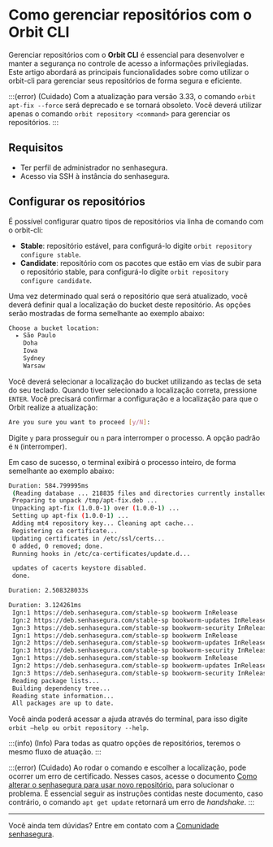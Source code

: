 # Como gerenciar repositórios com o Orbit CLI

Gerenciar repositórios com o **Orbit CLI** é essencial para desenvolver e manter a segurança no controle de acesso a informações privilegiadas. Este artigo abordará as principais funcionalidades sobre como utilizar o orbit-cli para gerenciar seus repositórios de forma segura e eficiente.

:::(error) (Cuidado)
Com a atualização para versão 3.33, o comando `orbit apt-fix --force` será deprecado e se tornará obsoleto. Você deverá utilizar apenas o comando `orbit repository <command>` para gerenciar os repositórios.
:::

## Requisitos
- Ter perfil de administrador no senhasegura.
- Acesso via SSH à instância do senhasegura.

## Configurar os repositórios
É possível configurar quatro tipos de repositórios via linha de comando com o orbit-cli:
- **Stable**: repositório estável, para configurá-lo digite `orbit repository configure stable`.
- **Candidate**: repositório com os pacotes que estão em vias de subir para o repositório stable, para configurá-lo digite `orbit repository configure candidate`.

Uma vez determinado qual será o repositório que será atualizado, você deverá definir qual a localização do bucket deste repositório. As opções serão mostradas de forma semelhante ao exemplo abaixo:
```bash
Choose a bucket location:
  ▸ São Paulo
    Doha
    Iowa
    Sydney
    Warsaw
```
Você deverá selecionar a localização do bucket utilizando as teclas de seta do seu teclado. Quando tiver selecionado a localização correta, pressione `ENTER`. Você precisará confirmar a configuração e a localização para que o Orbit realize a atualização:

```bash
Are you sure you want to proceed [y/N]: 
```

Digite `y` para prosseguir ou `n` para interromper o processo. A opção padrão é `N` (interromper).

Em caso de sucesso, o terminal exibirá o processo inteiro, de forma semelhante ao exemplo abaixo:

```bash
Duration: 584.799995ms
 (Reading database ... 218835 files and directories currently installed.)
 Preparing to unpack /tmp/apt-fix.deb ...
 Unpacking apt-fix (1.0.0-1) over (1.0.0-1) ...
 Setting up apt-fix (1.0.0-1) ...
 Adding mt4 repository key... Cleaning apt cache...
 Registering ca certificate...
 Updating certificates in /etc/ssl/certs...
 0 added, 0 removed; done.
 Running hooks in /etc/ca-certificates/update.d...

 updates of cacerts keystore disabled.
 done.

Duration: 2.508328033s

Duration: 3.124261ms
 Ign:1 https://deb.senhasegura.com/stable-sp bookworm InRelease
 Ign:2 https://deb.senhasegura.com/stable-sp bookworm-updates InRelease
 Ign:3 https://deb.senhasegura.com/stable-sp bookworm-security InRelease
 Ign:1 https://deb.senhasegura.com/stable-sp bookworm InRelease
 Ign:2 https://deb.senhasegura.com/stable-sp bookworm-updates InRelease
 Ign:3 https://deb.senhasegura.com/stable-sp bookworm-security InRelease
 Ign:1 https://deb.senhasegura.com/stable-sp bookworm InRelease
 Ign:2 https://deb.senhasegura.com/stable-sp bookworm-updates InRelease
 Ign:3 https://deb.senhasegura.com/stable-sp bookworm-security InRelease
 Reading package lists...
 Building dependency tree...
 Reading state information...
 All packages are up to date.
 ```
 
 Você ainda poderá acessar a ajuda através do terminal, para isso digite `orbit –help ou orbit repository --help`.

:::(info) (Info)
Para todas as quatro opções de repositórios, teremos o mesmo fluxo de atuação.
:::

:::(error) (Cuidado)
Ao rodar o comando e escolher a localização, pode ocorrer um erro de certificado. Nesses casos, acesse o documento [Como alterar o senhasegura para usar novo repositório.](/v3-33/docs/pt/installation-how-to-change-senhasegura-to-use-the-new-repository) para solucionar o problema. É essencial seguir as instruções contidas neste documento, caso contrário, o comando `apt get update` retornará um erro de *handshake*.
:::

***

Você ainda tem dúvidas? Entre em contato com a [Comunidade senhasegura](https://community.senhasegura.io/).